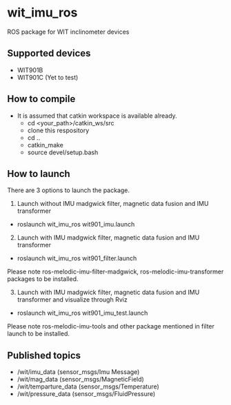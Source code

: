 # wit_imu_ros

ROS package for WIT inclinometer devices

## Supported devices
- WIT901B
- WIT901C (Yet to test)

## How to compile
- It is assumed that catkin workspace is available already.
  - cd <your_path>/catkin_ws/src
  - clone this respository
  - cd ..
  - catkin_make
  - source devel/setup.bash

## How to launch
There are 3 options to launch the package.
1) Launch without IMU madgwick filter, magnetic data fusion and IMU transformer
  - roslaunch wit_imu_ros wit901_imu.launch
  
2) Launch with IMU madgwick filter, magnetic data fusion and IMU transformer
  - roslaunch wit_imu_ros wit901_filter.launch
  
  Please note ros-melodic-imu-filter-madgwick, ros-melodic-imu-transformer packages to be installed.

3) Launch with IMU madgwick filter, magnetic data fusion and IMU transformer and visualize through Rviz
  - roslaunch wit_imu_ros wit901_imu_test.launch
  
  Please note ros-melodic-imu-tools and other package mentioned in filter launch to be installed.
  
## Published topics
- /wit/imu_data         (sensor_msgs/Imu Message)
- /wit/mag_data         (sensor_msgs/MagneticField)
- /wit/temparture_data  (sensor_msgs/Temperature)
- /wit/pressure_data    (sensor_msgs/FluidPressure)
